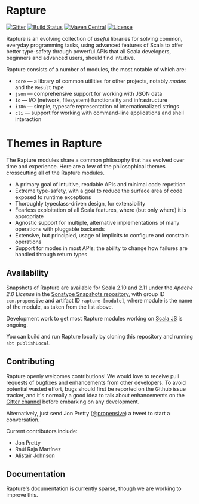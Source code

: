 # Rapture

[![Gitter](https://badges.gitter.im/Join%20Chat.svg)](https://gitter.im/propensive/rapture)
[![Build Status](https://travis-ci.org/propensive/rapture.png?branch=dev)](https://travis-ci.org/propensive/rapture)
[![Maven Central](https://maven-badges.herokuapp.com/maven-central/com.propensive/rapture-core_2.11/badge.svg)](https://maven-badges.herokuapp.com/maven-central/com.propensive/rapture-core_2.11)
[![License](http://img.shields.io/:license-Apache%202-brightgreen.svg)](http://www.apache.org/licenses/LICENSE-2.0.txt)

Rapture is an evolving collection of *useful* libraries for solving common,
everyday programming tasks, using advanced features of Scala to offer better
type-safety through powerful APIs that all Scala developers, beginners and
advanced users, should find intuitive.

Rapture consists of a number of modules, the most notable of which are:

 - `core` — a library of common utilities for other projects, notably *modes*
   and the `Result` type
 - `json` — comprehensive support for working with JSON data
 - `io` — I/O (network, filesystem) functionality and infrastructure
 - `i18n` — simple, typesafe representation of internationalized strings
 - `cli` — support for working with command-line applications and shell interaction

# Themes in Rapture

The Rapture modules share a common philosophy that has evolved over time and
experience. Here are a few of the philosophical themes crosscutting all of the
Rapture modules.

 - A primary goal of intuitive, readable APIs and minimal code repetition
 - Extreme type-safety, with a goal to reduce the surface area of code exposed
   to runtime exceptions
 - Thoroughly typeclass-driven design, for extensibility
 - Fearless exploitation of all Scala features, where (but only where) it is
   appropriate
 - Agnostic support for multiple, alternative implementations of many
   operations with pluggable backends
 - Extensive, but principled, usage of implicits to configure and constrain
   operations
 - Support for modes in most APIs; the ability to change how failures are
   handled through return types

## Availability

Snapshots of Rapture are available for Scala 2.10 and 2.11 under the *Apache
2.0 License* in the [Sonatype Snapshots
repository](https://oss.sonatype.org/content/repositories/snapshots/com/propensive/),
with group ID `com.propensive` and artifact ID `rapture-[module]`, where module
is the name of the module, as taken from the list above.

Development work to get most Rapture modules working on
[Scala.JS](htp://www.scala-js.org/) is ongoing.

You can build and run Rapture locally by cloning this repository and running
`sbt publishLocal`.

## Contributing

Rapture openly welcomes contributions! We would love to receive pull requests
of bugfixes and enhancements from other developers. To avoid potential wasted
effort, bugs should first be reported on the Github issue tracker, and it's
normally a good idea to talk about enhancements on the [Gitter
channel](https://gitter.im/propensive/rapture) before embarking on any
development.

Alternatively, just send Jon Pretty
([@propensive](https://twitter.com/propensive/)) a tweet to start a
conversation.

Current contributors include:

 - Jon Pretty
 - Raúl Raja Martínez
 - Alistair Johnson

## Documentation

Rapture's documentation is currently sparse, though we are working to improve
this.

